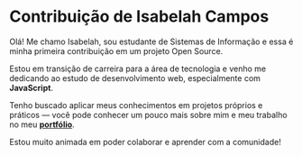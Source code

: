 # Contribuição de Isabelah Campos

Olá! Me chamo Isabelah, sou estudante de Sistemas de Informação e essa é minha primeira contribuição em um projeto Open Source.

Estou em transição de carreira para a área de tecnologia e venho me dedicando ao estudo de desenvolvimento web, especialmente com **JavaScript**.

Tenho buscado aplicar meus conhecimentos em projetos próprios e práticos — você pode conhecer um pouco mais sobre mim e meu trabalho no meu [**portfólio**](https://portifolio-isabelah-campos.vercel.app/).

Estou muito animada em poder colaborar e aprender com a comunidade!

